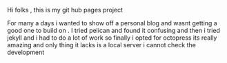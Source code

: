 Hi folks , this is my git hub pages project


For many a days i wanted to show off a personal blog and wasnt getting a good one to build on . I tried pelican and found it confusing and then i tried jekyll and i had to do a lot of work so finally i opted for octopress its really amazing and only thing it lacks is a local server i cannot check the development 